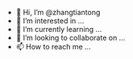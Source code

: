 - 👋 Hi, I’m @zhangtiantong
- 👀 I’m interested in ...
- 🌱 I’m currently learning ...
- 💞️ I’m looking to collaborate on ...
- 📫 How to reach me ...

<!---
zhangtiantong/zhangtiantong is a ✨ special ✨ repository because its `README.md` (this file) appears on your GitHub profile.
You can click the Preview link to take a look at your changes.
--->

